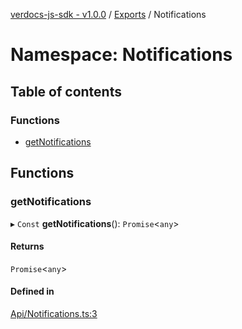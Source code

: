 [verdocs-js-sdk - v1.0.0](../README.md) / [Exports](../modules.md) / Notifications

# Namespace: Notifications

## Table of contents

### Functions

- [getNotifications](Notifications.md#getnotifications)

## Functions

### getNotifications

▸ `Const` **getNotifications**(): `Promise`<`any`\>

#### Returns

`Promise`<`any`\>

#### Defined in

[Api/Notifications.ts:3](https://github.com/Verdocs/js-sdk/blob/368138d/src/Api/Notifications.ts#L3)
